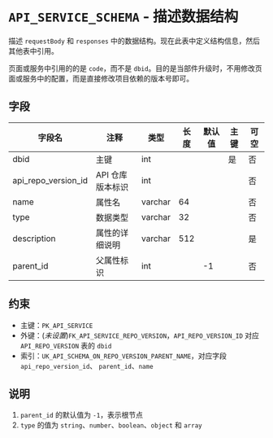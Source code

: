 # `API_SERVICE_SCHEMA` -  描述数据结构

描述 `requestBody` 和 `responses` 中的数据结构。现在此表中定义结构信息，然后其他表中引用。

页面或服务中引用的的是 `code`，而不是 `dbid`。目的是当部件升级时，不用修改页面或服务中的配置，而是直接修改项目依赖的版本号即可。

## 字段

| 字段名              | 注释             | 类型    | 长度 | 默认值 | 主键 | 可空 |
| ------------------- | ---------------- | ------- | ---- | ------ | ---- | ---- |
| dbid                | 主键             | int     |      |        | 是   | 否   |
| api_repo_version_id | API 仓库版本标识 | int     |      |        |      | 否   |
| name                | 属性名           | varchar | 64   |        |      | 否   |
| type                | 数据类型         | varchar | 32   |        |      | 否   |
| description         | 属性的详细说明   | varchar | 512  |        |      | 是   |
| parent_id           | 父属性标识       | int     |      | -1       |      | 否   |

## 约束

* 主键：`PK_API_SERVICE`
* 外键：(*未设置*)`FK_API_SERVICE_REPO_VERSION`，`API_REPO_VERSION_ID` 对应 `API_REPO_VERSION` 表的 `dbid`
* 索引：`UK_API_SCHEMA_ON_REPO_VERSION_PARENT_NAME`，对应字段 `api_repo_version_id`、 `parent_id`、`name`

## 说明

1. `parent_id` 的默认值为 `-1`，表示根节点
2. `type` 的值为 `string`、`number`、`boolean`、`object` 和 `array`
